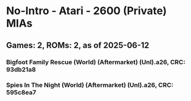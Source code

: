 # No-Intro - Atari - 2600 (Private) MIAs
## Games: 2, ROMs: 2, as of 2025-06-12

### Bigfoot Family Rescue (World) (Aftermarket) (Unl).a26, CRC: 93db21a8
### Spies In The Night (World) (Aftermarket) (Unl).a26, CRC: 595c8ea7
